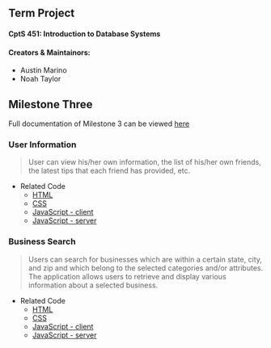 ## Term Project 
#### CptS 451: Introduction to Database Systems
#### Creators & Maintainors:
- Austin Marino
- Noah Taylor 
## 

## Milestone Three
Full documentation of Milestone 3 can be viewed [here](./ReadMe.pdf)
### User Information
> User can view his/her own information, the list of his/her own friends, the latest tips that each friend has provided, etc.
- Related Code
  - [HTML](./App/userView.html)
  - [CSS](./App/userView.css)
  - [JavaScript - client](./App/src/userView.js)
  - [JavaScript - server](./App/server/userViewQueries.js)

### Business Search
> Users can search for businesses which are within a certain state, city, and zip and which belong to the selected categories and/or attributes. The application allows users to retrieve and display various information about a selected business.
- Related Code
  - [HTML](./App/businessView.html)
  - [CSS](./App/businessView.css)
  - [JavaScript - client](./App/src/businessView.js)
  - [JavaScript - server](./App/server/queries.js)
